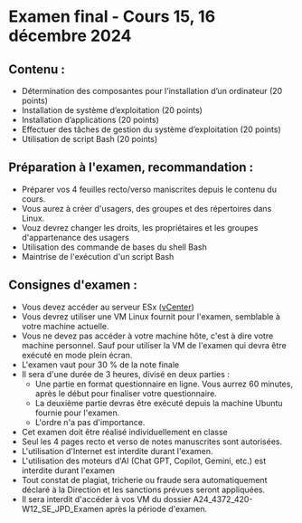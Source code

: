 


# Examen final - Cours 15, 16 décembre 2024
 
## Contenu : 
 - Détermination des composantes pour l’installation d’un ordinateur (20 points)
 - Installation de système d’exploitation (20 points)
 - Installation d’applications (20 points)
 - Effectuer des tâches de gestion du système d’exploitation (20 points)
 - Utilisation de script Bash (20 points)

## Préparation à l'examen, recommandation : 
- Préparer vos 4 feuilles recto/verso maniscrites depuis le contenu du cours.
- Vous aurez à créer d'usagers, des groupes et des répertoires dans Linux.
- Vouz devrez changer les droits, les propriétaires et les groupes d'appartenance des usagers
- Utilisation des commande de bases du shell Bash
- Maintrise de l'exécution d'un script Bash

## Consignes d'examen : 

- Vous devez accéder au serveur ESx ([vCenter](https://vcenterdfc.csfoy.ca))
- Vous devrez utiliser une VM Linux fournit pour l'examen, semblable à votre machine actuelle. 
- Vous ne devez pas accéder à votre machine hôte, c'est à dire votre machine personnel. Sauf pour utiliser la VM de l'examen qui devra être exécuté en mode plein écran.
- L'examen vaut pour 30 % de la note finale
- Il sera d'une durée de 3 heures, divisé en deux parties :
   - Une partie en format questionnaire en ligne. Vous aurrez 60 minutes, après le début pour finaliser votre questionnaire.
   - La deuxième partie devras être exécuté depuis la machine Ubuntu fournie pour l'examen.
   - L'ordre n'a pas d'importance.
- Cet examen doit être réalisé individuellement en classe
- Seul les 4 pages recto et verso de notes manuscrites sont autorisées.
- L'utilisation d'Internet est interdite durant l'examen.
- L'utilisation des moteurs d'AI (Chat GPT, Copilot, Gemini, etc.) est interdite durant l'examen
- Tout constat de plagiat, tricherie ou fraude sera automatiquement déclaré à la Direction et les sanctions prévues seront appliquées.
- Il sera interdit d'accéder à vos VM du dossier A24_4372_420-W12_SE_JPD_Examen après la période d'examen.

